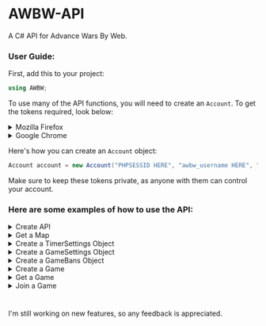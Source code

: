 # AWBW-API
A C# API for Advance Wars By Web.

### User Guide:

First, add this to your project:
```C#
using AWBW;
```

To use many of the API functions, you will need to create an `Account`.
To get the tokens required, look below:

<details>
  <summary>Mozilla Firefox</summary>
  
  1. Open [Advance Wars By Web](https://awbw.amarriner.com/).
  2. Log in to your account.
  3. Press F12.
  4. Open the Storage tab.
</details>
<details>
  <summary>Google Chrome</summary>
  
  1. Open [Advance Wars By Web](https://awbw.amarriner.com/).
  2. Log in to your account.
  3. Press F12.
  4. Open the Application tab.
  5. Expand the Cookies button under the Storage header.
  6. Click on the 'https://awbw.amarriner.com' button.
</details>

Here's how you can create an `Account` object:
```C#
Account account = new Account("PHPSESSID HERE", "awbw_username HERE", "awbw_password HERE");
```
Make sure to keep these tokens private, as anyone with them can control your account.

### Here are some examples of how to use the API:
<details>
  <summary>Create API</summary>
  
```C#
AWBWApi api = new AWBWApi();
```  
</details>

<details>
  <summary>Get a Map</summary>
  
```C#
// Get map with ID '12345'
Map map = await api.GetMap(12345);
```  
</details>

<details>
  <summary>Create a TimerSettings Object</summary>
  
```C#
TimerSettings timer = new TimerSettings()
{
  initialTime = 2,
  initialTimeUnit = TimeUnit.Hours,
  increment = 30,
  incrementUnit = TimeUnit.Minutes,
  maxTurnTime = 1,
  maxTurnTimeUnit = TimeUnit.Days
};
```  
</details>

<details>
  <summary>Create a GameSettings Object</summary>
  
```C#
GameSettings settings = new GameSettings()
{
  timerSettings = timer,
  daysLimit = 20,
  weather = Weather.Clear,
  fog = true
};
```  
</details>

<details>
  <summary>Create a GameBans Object</summary>
  
```C#
GameBans bans = new GameBans()
{
  bannedCOs = TierList.Fog[4],
  bannedUnits = new Unit[] { Unit.BlackBomb, Unit.Stealth },
  labUnits = new Unit[] { Unit.Neotank }
};
```  
</details>

<details>
  <summary>Create a Game</summary>
  
```C#
// Create a public game with the name 'Game Name' and description 'This is the description of the game.'
Game game = await api.CreateGame(account, "Game Name", map, "This is the description of the game.", settings, bans);
```  
</details>


<details>
  <summary>Get a Game</summary>
  
```C#
// Get game with ID '456789'
Game game = await api.GetGame(account, 456789);
```  
</details>


<details>
  <summary>Join a Game</summary>
  
```C#
// Join a public game as Blue Moon with CO Colin.
await api.JoinGame(account, game, Country.BlueMoon, CO.Colin);
```  
</details>

#
I'm still working on new features, so any feedback is appreciated.
